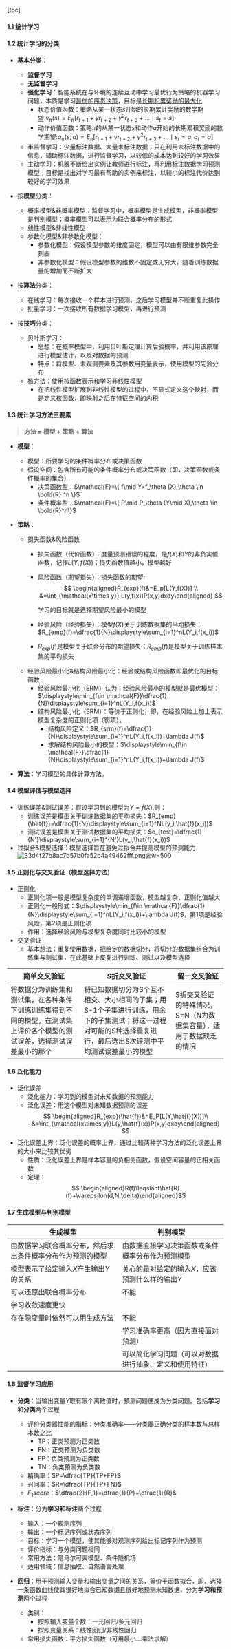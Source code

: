 [toc]

#### 1.1 统计学习

#### 1.2 统计学习的分类

* **基本分类**：
    * **监督学习**
    * **无监督学习**
    * **强化学习**：智能系统在与环境的连续互动中学习最优行为策略的机器学习问题，本质是学习<u>最优的序贯决策</u>，目标是<u>长期积累奖励的最大化</u>
        * 状态价值函数：策略从某一状态$s$开始的长期累计奖励的数学期望:$v_\pi(s) = E_\pi[r_{t+1}+\gamma  r_{t+2}+\gamma ^2 r_{t+3}+...\mid s_t=s]$
        * 动作价值函数：策略$\pi$的从某一状态$s$和动作$a$开始的长期累积奖励的数学期望:$q_\pi (s,a) = E_\pi[r_{t+1}+\gamma r_{t+2}+\gamma ^2 r_{t+3}+...\mid s_t=a,a_t=a]$
    * 半监督学习：少量标注数据、大量未标注数据；只在利用未标注数据中的信息，辅助标注数据，进行监督学习，以较低的成本达到较好的学习效果
    * 主动学习：机器不断给出实例让教师进行标注，再利用标注数据学习预测模型；目标是找出对学习最有帮助的实例来标注，以较小的标注代价达到较好的学习效果
        

* 按**模型**分类：
    * 概率模型&非概率模型：监督学习中，概率模型是生成模型，非概率模型是判别模型；概率模型可以表示为联合概率分布的形式
    * 线性模型&非线性模型
    * 参数化模型&非参数化模型：
        * 参数化模型：假设模型参数的维度固定，模型可以由有限维参数完全刻画
        * 非参数化模型：假设模型参数的维数不固定或无穷大，随着训练数据量的增加而不断扩大
* 按**算法**分类：
    * 在线学习：每次接收一个样本进行预测，之后学习模型并不断重复此操作
    * 批量学习：一次接收所有数据学习模型，再进行预测
* 按**技巧**分类：
    * 贝叶斯学习：
        * 思想：在概率模型中，利用贝叶斯定理计算后验概率，并利用该原理进行模型估计，以及对数据的预测
        * 特点：将模型、未观测要素及其参数用变量表示，使用模型的先验分布
    * 核方法：使用核函数表示和学习非线性模型
        * 在把线性模型扩展到非线性模型的过程中，不显式定义这个映射，而是定义核函数，即映射之后在特征空间的内积

#### 1.3 统计学习方法三要素

> **方法 = 模型 + 策略 + 算法**
* **模型**：
    * 模型：所要学习的条件概率分布或决策函数
    * 假设空间：包含所有可能的条件概率分布或决策函数（即，决策函数或条件概率的集合）
        * 决策函数型：$\mathcal{F}=\{ f\mid Y=f_\theta (X),\theta \in \bold{R} ^n \}$
        * 条件概率型：$\mathcal{F}=\{ P\mid P_\theta (Y\mid X),\theta \in \bold{R}^n\}$
    
* **策略**：
    * 损失函数&风险函数
        * 损失函数（代价函数）：度量预测错误的程度，是$f(X)$和$Y$的非负实值函数，记作$L(Y,f(X))$；损失函数值越小，模型越好
        * 风险函数（期望损失）：损失函数的期望:
            $$
            \begin{aligned}R_{exp}(f)&=E_p[L(Y,f(X))] \\
            &=\int_{\mathcal{x\times y}} L(y,f(x))P(x,y)dxdy\end{aligned}
            $$

          学习的目标就是选择期望风险最小的模型
        * 经验风险（经验损失）：模型$f(X)$关于训练数据集的平均损失：$R_{emp}(f)=\dfrac{1}{N}\displaystyle\sum_{i=1}^nL(Y_i,f(x_i))$
        * $R_{exp}(f)$是模型关于联合分布的期望损失；$R_{emp}(f)$是模型关于训练样本集的平均损失
    * 经验风险最小化&结构风险最小化：经验或结构风险函数即最优化的目标函数
        * 经验风险最小化（ERM）认为：经验风险最小的模型就是最优模型：$\displaystyle\min_{f\in \mathcal{F}}\dfrac{1}{N}\displaystyle\sum_{i=1}^nL(Y_i,f(x_i))$
        * 结构风险最小化（SRM）：等价于正则化，即，在经验风险上加上表示模型复杂度的正则化项（罚项）。
            * 结构风险定义：$R_{srm}(f)=\dfrac{1}{N}\displaystyle\sum_{i=1}^nL(Y_i,f(x_i))+\lambda J(f)$
            * 求解结构风险最小的模型：$\displaystyle\min_{f\in \mathcal{F}}\dfrac{1}{N}\displaystyle\sum_{i=1}^nL(Y_i,f(x_i))+\lambda J(f)$

* **算法**：学习模型的具体计算方法。

#### 1.4 模型评估与模型选择
* 训练误差&测试误差：假设学习到的模型为$Y=\hat{f}(X)$,则：
    * 训练误差是模型关于训练数据集的平均损失：$R_{emp}(\hat{f})=\dfrac{1}{N}\displaystyle\sum_{i=1}^NL(y_i,\hat{f}(x_i))$
    * 测试误差是模型关于测试数据集的平均损失：$e_{test}=\dfrac{1}{N'}\displaystyle\sum_{i=1}^{N'}L(y_i,\hat{f}(x_i))$
* 过拟合&模型选择：模型选择旨在避免过拟合并提高模型的预测能力
  ![33d4f27b8ac7b57b0fa52b4a49462fff.png](evernotecid://DF5EC8F8-A311-491D-B4BB-BB7FE3E3EBE4/appyinxiangcom/16888917/ENResource/p2482)@w=500
    

#### 1.5 正则化与交叉验证（模型选择方法）
* 正则化
    * 正则化项一般是模型复杂度的单调递增函数，模型越复杂，正则化值越大
    * 正则化一般形式：$\displaystyle\min_{f\in \mathcal{F}}\dfrac{1}{N}\displaystyle\sum_{i=1}^nL(Y_i,f(x_i))+\lambda J(f)$，第1项是经验风险，第2项是正则化项
    * 作用：选择经验风险与模型复杂度同时比较小的模型
* 交叉验证
    * 基本想法：重复使用数据，把给定的数据切分，将切分的数据集组合为训练集与测试集，在此基础上反复进行训练、测试以及模型选择

| 简单交叉验证 | $S$折交叉验证 | 留一交叉验证 |
| --- | --- | --- |
| 将数据分为训练集和测试集，在各种条件下训练训练集得到不同的模型，在测试集上评价各个模型的测试误差，选择测试误差最小的那个 | 将已知数据切分为S个互不相交、大小相同的子集；用S-1个子集进行训练，用余下的子集测试；将这一过程对可能的S种选择重复进行，最后选出S次评测中平均测试误差最小的模型 | S折交叉验证的特殊情况，S=N（N为数据集容量），适用于数据缺乏的情况 |


#### 1.6 泛化能力
* 泛化误差
    * 泛化能力：学习到的模型对未知数据的预测能力
    * 泛化误差：用这个模型对未知数据预测的误差
     $$
     \begin{aligned}R_{exp}(\hat{f})&=E_P[L(Y,\hat{f}(X))]\\
     &=\int_{\mathcal{x\times y}}L(y,\hat{f}(x))P(x,y)dxdy\end{aligned}
     $$
* 泛化误差上界：泛化误差的概率上界，通过比较两种学习方法的泛化误差上界的大小来比较其优劣
    * 性质：泛化误差上界是样本容量的负相关函数，假设空间容量的正相关函数
    * 定理：
    $$
    \begin{aligned}R(f)\leqslant\hat{R}(f)+\varepsilon(d,N,\delta)\end{aligned}$$

#### 1.7 生成模型与判别模型

| 生成模型 | 判别模型 |
| --- | --- |
| 由数据学习联合概率分布，然后求出条件概率分布作为预测的模型 | 由数据直接学习决策函数或条件概率分布作为预测模型 |
| 模型表示了给定输入$X$产生输出$Y$的关系 | 关心的是对给定的输入$X$，应该预测什么样的输出$Y$ |
| 可以还原出联合概率分布 | 不能 |
| 学习收敛速度更快 |  |
| 存在隐变量时依然可以用生成方法 | 不能 |
|  | 学习准确率更高（因为直接面对预测） |
| | 可以简化学习问题（可以对数据进行抽象、定义和使用特征） |
#### 1.8 监督学习应用
* **分类**：当输出变量$Y$取有限个离散值时，预测问题便成为分类问题。包括**学习和分类**两个过程
    * 评价分类器性能的指标：分类准确率——分类器正确分类的样本数与总样本数之比 
        * TP：正类预测为正类数
        * FN：正类预测为负类数
        * FP：负类预测为正类数
        * TN：负类预测为负类数
    * 精确率：$P=\dfrac{TP}{TP+FP}$
    * 召回率：$R=\dfrac{TP}{TP+FN}$
    * $F_1 score$：$\dfrac{2}{F_1}=\dfrac{1}{P}+\dfrac{1}{R}$
        
* **标注**：分为**学习和标注**两个过程
    * 输入：一个观测序列
    * 输出：一个标记序列或状态序列
    * 目标：学习一个模型，使其能够对观测序列给出标记序列作为预测
    * 评价指标：与分类问题相同
    * 常用方法：隐马尔可夫模型、条件随机场
    * 适用领域：信息抽取、自然语言处理
* **回归**：用于预测输入变量和输出变量之间的关系，等价于函数拟合，即，选择一条函数曲线使其很好地拟合已知数据且很好地预测未知数据，分为**学习和预测**两个过程
    * 类别：
        * 按照输入变量个数：一元回归/多元回归
        * 按照变量关系：线性回归/非线性回归
    * 常用损失函数：平方损失函数（可用最小二乘法求解）